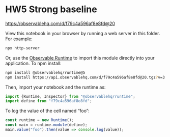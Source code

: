 # HW5 Strong baseline

https://observablehq.com/d/f79c4a596af8e8fd@20

View this notebook in your browser by running a web server in this folder. For
example:

~~~sh
npx http-server
~~~

Or, use the [Observable Runtime](https://github.com/observablehq/runtime) to
import this module directly into your application. To npm install:

~~~sh
npm install @observablehq/runtime@5
npm install https://api.observablehq.com/d/f79c4a596af8e8fd@20.tgz?v=3
~~~

Then, import your notebook and the runtime as:

~~~js
import {Runtime, Inspector} from "@observablehq/runtime";
import define from "f79c4a596af8e8fd";
~~~

To log the value of the cell named “foo”:

~~~js
const runtime = new Runtime();
const main = runtime.module(define);
main.value("foo").then(value => console.log(value));
~~~
